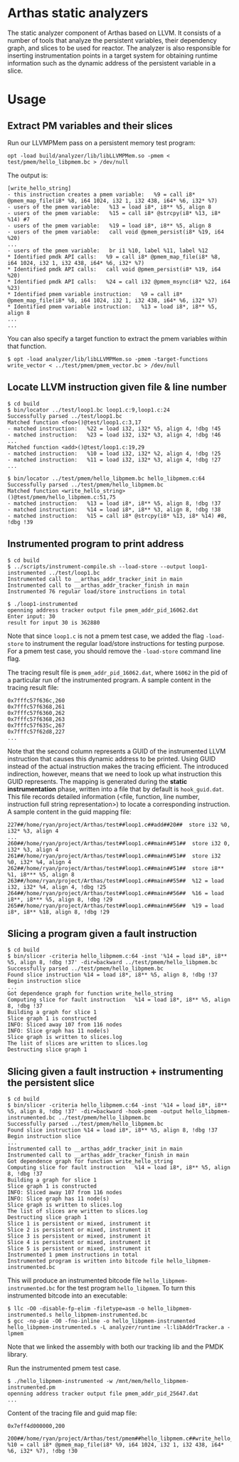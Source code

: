 # Arthas static analyzers

The static analyzer component of Arthas based on LLVM. It consists of a 
number of tools that analyze the persistent variables, their dependency graph, 
and slices to be used for reactor. The analyzer is also responsible for
inserting instrumentation points in a target system for obtaining runtime
information such as the dynamic address of the persistent variable in 
a slice.

# Usage

## Extract PM variables and their slices
Run our LLVMPMem pass on a persistent memory test program:

```
opt -load build/analyzer/lib/libLLVMPMem.so -pmem < test/pmem/hello_libpmem.bc > /dev/null
```

The output is:
```
[write_hello_string]
- this instruction creates a pmem variable:   %9 = call i8* @pmem_map_file(i8* %8, i64 1024, i32 1, i32 438, i64* %6, i32* %7)
- users of the pmem variable:   %13 = load i8*, i8** %5, align 8
- users of the pmem variable:   %15 = call i8* @strcpy(i8* %13, i8* %14) #7
- users of the pmem variable:   %19 = load i8*, i8** %5, align 8
- users of the pmem variable:   call void @pmem_persist(i8* %19, i64 %20)
...
- users of the pmem variable:   br i1 %10, label %11, label %12
* Identified pmdk API calls:   %9 = call i8* @pmem_map_file(i8* %8, i64 1024, i32 1, i32 438, i64* %6, i32* %7)
* Identified pmdk API calls:   call void @pmem_persist(i8* %19, i64 %20)
* Identified pmdk API calls:   %24 = call i32 @pmem_msync(i8* %22, i64 %23)
* Identified pmem variable instruction:   %9 = call i8* @pmem_map_file(i8* %8, i64 1024, i32 1, i32 438, i64* %6, i32* %7)
* Identified pmem variable instruction:   %13 = load i8*, i8** %5, align 8
...
...
```

You can also specify a target function to extract the pmem variables within 
that function.

```
$ opt -load analyzer/lib/libLLVMPMem.so -pmem -target-functions write_vector < ../test/pmem/pmem_vector.bc > /dev/null
```

## Locate LLVM instruction given file & line number

```
$ cd build
$ bin/locator ../test/loop1.bc loop1.c:9,loop1.c:24
Successfully parsed ../test/loop1.bc
Matched function <foo>()@test/loop1.c:3,17
- matched instruction:   %22 = load i32, i32* %5, align 4, !dbg !45
- matched instruction:   %23 = load i32, i32* %3, align 4, !dbg !46
...
Matched function <add>()@test/loop1.c:19,29
- matched instruction:   %10 = load i32, i32* %2, align 4, !dbg !25
- matched instruction:   %11 = load i32, i32* %3, align 4, !dbg !27
...

$ bin/locator ../test/pmem/hello_libpmem.bc hello_libpmem.c:64
Successfully parsed ../test/pmem/hello_libpmem.bc
Matched function <write_hello_string>()@test/pmem/hello_libpmem.c:51,75
- matched instruction:   %13 = load i8*, i8** %5, align 8, !dbg !37
- matched instruction:   %14 = load i8*, i8** %3, align 8, !dbg !38
- matched instruction:   %15 = call i8* @strcpy(i8* %13, i8* %14) #8, !dbg !39
```

## Instrumented program to print address
```
$ cd build
$ ../scripts/instrument-compile.sh --load-store --output loop1-instrumented ../test/loop1.bc
Instrumented call to __arthas_addr_tracker_init in main
Instrumented call to __arthas_addr_tracker_finish in main
Instrumented 76 regular load/store instructions in total

$ ./loop1-instrumented
openning address tracker output file pmem_addr_pid_16062.dat
Enter input: 30
result for input 30 is 362880
```

Note that since `loop1.c` is not a pmem test case, we added the flag `-load-store`
to instrument the regular load/store instructions for testing purpose. For
a pmem test case, you should remove the `-load-store` command line flag.

The tracing result file is `pmem_addr_pid_16062.dat`, where `16062` in the pid 
of a particular run of the instrumented program. A sample content in the 
tracing result file:

```
0x7fffc57f636c,260
0x7fffc57f6368,261
0x7fffc57f6360,262
0x7fffc57f6368,263
0x7fffc57f635c,267
0x7fffc57f62d8,227
...
```

Note that the second column represents a GUID of the instrumented LLVM instruction 
that causes this dynamic address to be printed. Using GUID instead of the
actual instruction makes the tracing efficient. The introduced indirection, 
however, means that we need to look up what instruction this GUID represents.
The mapping is generated during the **static instrumentation** phase, written
into a file that by default is `hook_guid.dat`. This file records detailed
information (<file, function, line number, instruction full string representation>) 
to locate a corresponding instruction. A sample content in the guid mapping file:

```
227##/home/ryan/project/Arthas/test##loop1.c##add##20##  store i32 %0, i32* %3, align 4
...
260##/home/ryan/project/Arthas/test##loop1.c##main##51##  store i32 0, i32* %3, align 4
261##/home/ryan/project/Arthas/test##loop1.c##main##51##  store i32 %0, i32* %4, align 4
262##/home/ryan/project/Arthas/test##loop1.c##main##51##  store i8** %1, i8*** %5, align 8
263##/home/ryan/project/Arthas/test##loop1.c##main##55##  %12 = load i32, i32* %4, align 4, !dbg !25
264##/home/ryan/project/Arthas/test##loop1.c##main##56##  %16 = load i8**, i8*** %5, align 8, !dbg !29
265##/home/ryan/project/Arthas/test##loop1.c##main##56##  %19 = load i8*, i8** %18, align 8, !dbg !29
```

## Slicing a program given a fault instruction
```
$ cd build
$ bin/slicer -criteria hello_libpmem.c:64 -inst '%14 = load i8*, i8** %5, align 8, !dbg !37' -dir=backward ../test/pmem/hello_libpmem.bc
Successfully parsed ../test/pmem/hello_libpmem.bc
Found slice instruction %14 = load i8*, i8** %5, align 8, !dbg !37
Begin instruction slice
...
Got dependence graph for function write_hello_string
Computing slice for fault instruction   %14 = load i8*, i8** %5, align 8, !dbg !37
Building a graph for slice 1
Slice graph 1 is constructed
INFO: Sliced away 107 from 116 nodes
INFO: Slice graph has 11 node(s)
Slice graph is written to slices.log
The list of slices are written to slices.log
Destructing slice graph 1
```

## Slicing given a fault instruction + instrumenting the persistent slice

```
$ cd build
$ bin/slicer -criteria hello_libpmem.c:64 -inst '%14 = load i8*, i8** %5, align 8, !dbg !37' -dir=backward -hook-pmem -output hello_libpmem-instrumented.bc ../test/pmem/hello_libpmem.bc
Successfully parsed ../test/pmem/hello_libpmem.bc
Found slice instruction %14 = load i8*, i8** %5, align 8, !dbg !37
Begin instruction slice
...
Instrumented call to __arthas_addr_tracker_init in main
Instrumented call to __arthas_addr_tracker_finish in main
Got dependence graph for function write_hello_string
Computing slice for fault instruction   %14 = load i8*, i8** %5, align 8, !dbg !37
Building a graph for slice 1
Slice graph 1 is constructed
INFO: Sliced away 107 from 116 nodes
INFO: Slice graph has 11 node(s)
Slice graph is written to slices.log
The list of slices are written to slices.log
Destructing slice graph 1
Slice 1 is persistent or mixed, instrument it
Slice 2 is persistent or mixed, instrument it
Slice 3 is persistent or mixed, instrument it
Slice 4 is persistent or mixed, instrument it
Slice 5 is persistent or mixed, instrument it
Instrumented 1 pmem instructions in total
Instrumented program is written into bitcode file hello_libpmem-instrumented.bc
```

This will produce an instrumented bitcode file `hello_libpmem-instrumented.bc`
for the test program `hello_libpmem`. To turn this instrumented bitcode into 
an executable:

```
$ llc -O0 -disable-fp-elim -filetype=asm -o hello_libpmem-instrumented.s hello_libpmem-instrumented.bc
$ gcc -no-pie -O0 -fno-inline -o hello_libpmem-instrumented hello_libpmem-instrumented.s -L analyzer/runtime -l:libAddrTracker.a -lpmem
```

Note that we linked the assembly with both our tracking lib and the PMDK library.

Run the instrumented pmem test case.

```
$ ./hello_libpmem-instrumented -w /mnt/mem/hello_libpmem-instrumented.pm
openning address tracker output file pmem_addr_pid_25647.dat
...
```

Content of the tracing file and guid map file:

```
0x7eff4d000000,200

200##/home/ryan/project/Arthas/test/pmem##hello_libpmem.c##write_hello_string##58##  %10 = call i8* @pmem_map_file(i8* %9, i64 1024, i32 1, i32 438, i64* %6, i32* %7), !dbg !30
```
